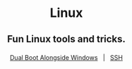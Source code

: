 <h1 align="center">
    <p>Linux<p>
</h1>

<h2 align="center">
     <p>Fun Linux tools and tricks.<p>
</h2>

<div align="center">

&nbsp;&nbsp;&nbsp;[Dual Boot Alongside Windows](DualBootAlongsideWindows/README.md)&nbsp;&nbsp;&nbsp;|&nbsp;&nbsp;&nbsp;[SSH](SSH/README.md)&nbsp;&nbsp;&nbsp;

</div>
